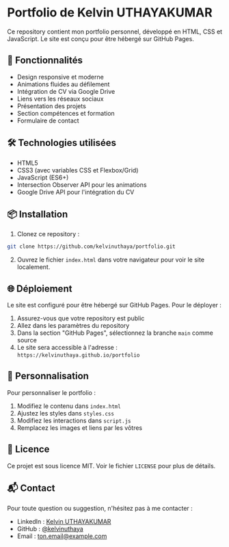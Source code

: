 # Portfolio de Kelvin UTHAYAKUMAR

Ce repository contient mon portfolio personnel, développé en HTML, CSS et JavaScript. Le site est conçu pour être hébergé sur GitHub Pages.

## 🚀 Fonctionnalités

- Design responsive et moderne
- Animations fluides au défilement
- Intégration de CV via Google Drive
- Liens vers les réseaux sociaux
- Présentation des projets
- Section compétences et formation
- Formulaire de contact

## 🛠️ Technologies utilisées

- HTML5
- CSS3 (avec variables CSS et Flexbox/Grid)
- JavaScript (ES6+)
- Intersection Observer API pour les animations
- Google Drive API pour l'intégration du CV

## 📦 Installation

1. Clonez ce repository :
```bash
git clone https://github.com/kelvinuthaya/portfolio.git
```

2. Ouvrez le fichier `index.html` dans votre navigateur pour voir le site localement.

## 🌐 Déploiement

Le site est configuré pour être hébergé sur GitHub Pages. Pour le déployer :

1. Assurez-vous que votre repository est public
2. Allez dans les paramètres du repository
3. Dans la section "GitHub Pages", sélectionnez la branche `main` comme source
4. Le site sera accessible à l'adresse : `https://kelvinuthaya.github.io/portfolio`

## 📝 Personnalisation

Pour personnaliser le portfolio :

1. Modifiez le contenu dans `index.html`
2. Ajustez les styles dans `styles.css`
3. Modifiez les interactions dans `script.js`
4. Remplacez les images et liens par les vôtres

## 📄 Licence

Ce projet est sous licence MIT. Voir le fichier `LICENSE` pour plus de détails.

## 📬 Contact

Pour toute question ou suggestion, n'hésitez pas à me contacter :
- LinkedIn : [Kelvin UTHAYAKUMAR](https://www.linkedin.com/in/kelvinuthaya)
- GitHub : [@kelvinuthaya](https://github.com/kelvinuthaya)
- Email : [ton.email@example.com](mailto:ton.email@example.com) 